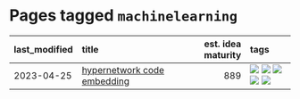 # Pages tagged `machinelearning`

|last_modified|title|est. idea maturity|tags
|:---|:---|---:|:---|
|2023-04-25|[hypernetwork code embedding](../hypernetwork_embedding_for_code.md)|889|[![](https://img.shields.io/badge/tag-embeddings-faa2fc)](../tags/embeddings.md) [![](https://img.shields.io/badge/tag-llm-1ee399)](../tags/llm.md) [![](https://img.shields.io/badge/tag-machinelearning-49fd1a)](../tags/machinelearning.md) [![](https://img.shields.io/badge/tag-models-6edb5)](../tags/models.md) [![](https://img.shields.io/badge/tag-nlp-f1c85)](../tags/nlp.md)|